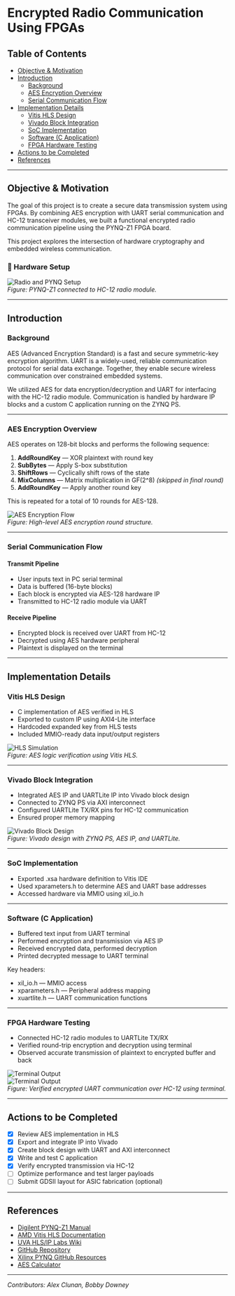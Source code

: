# Encrypted Radio Communication Using FPGAs

## Table of Contents
- [Objective & Motivation](#objective--motivation)  
- [Introduction](#introduction)  
  - [Background](#background)  
  - [AES Encryption Overview](#aes-encryption-overview)  
  - [Serial Communication Flow](#serial-communication-flow)  
- [Implementation Details](#implementation-details)  
  - [Vitis HLS Design](#vitis-hls-design)  
  - [Vivado Block Integration](#vivado-block-integration)  
  - [SoC Implementation](#soc-implementation)  
  - [Software (C Application)](#software-c-application)  
  - [FPGA Hardware Testing](#fpga-hardware-testing)  
- [Actions to be Completed](#actions-to-be-completed)  
- [References](#references)

---

## Objective & Motivation

The goal of this project is to create a secure data transmission system using FPGAs. By combining AES encryption with UART serial communication and HC-12 transceiver modules, we built a functional encrypted radio communication pipeline using the PYNQ-Z1 FPGA board.

This project explores the intersection of hardware cryptography and embedded wireless communication.

### 📡 Hardware Setup

![Radio and PYNQ Setup](images/board_with_radio.jpg)  
*Figure: PYNQ-Z1 connected to HC-12 radio module.*

---

## Introduction

### Background

AES (Advanced Encryption Standard) is a fast and secure symmetric-key encryption algorithm. UART is a widely-used, reliable communication protocol for serial data exchange. Together, they enable secure wireless communication over constrained embedded systems.

We utilized AES for data encryption/decryption and UART for interfacing with the HC-12 radio module. Communication is handled by hardware IP blocks and a custom C application running on the ZYNQ PS.

---

### AES Encryption Overview

AES operates on 128-bit blocks and performs the following sequence:

1. **AddRoundKey** — XOR plaintext with round key  
2. **SubBytes** — Apply S-box substitution  
3. **ShiftRows** — Cyclically shift rows of the state  
4. **MixColumns** — Matrix multiplication in GF(2^8) *(skipped in final round)*  
5. **AddRoundKey** — Apply another round key

This is repeated for a total of 10 rounds for AES-128.

![AES Encryption Flow](images/AES.jpg)  
*Figure: High-level AES encryption round structure.*

---

### Serial Communication Flow

#### Transmit Pipeline
- User inputs text in PC serial terminal
- Data is buffered (16-byte blocks)
- Each block is encrypted via AES-128 hardware IP
- Transmitted to HC-12 radio module via UART

#### Receive Pipeline
- Encrypted block is received over UART from HC-12
- Decrypted using AES hardware peripheral
- Plaintext is displayed on the terminal

---

## Implementation Details

### Vitis HLS Design

- C implementation of AES verified in HLS
- Exported to custom IP using AXI4-Lite interface
- Hardcoded expanded key from HLS tests
- Included MMIO-ready data input/output registers

![HLS Simulation](images/hls.jpg)  
*Figure: AES logic verification using Vitis HLS.*

---

### Vivado Block Integration

- Integrated AES IP and UARTLite IP into Vivado block design
- Connected to ZYNQ PS via AXI interconnect
- Configured UARTLite TX/RX pins for HC-12 communication
- Ensured proper memory mapping

![Vivado Block Design](images/block.jpg)  
*Figure: Vivado design with ZYNQ PS, AES IP, and UARTLite.*

---

### SoC Implementation

- Exported .xsa hardware definition to Vitis IDE
- Used xparameters.h to determine AES and UART base addresses
- Accessed hardware via MMIO using xil_io.h

---

### Software (C Application)

- Buffered text input from UART terminal
- Performed encryption and transmission via AES IP
- Received encrypted data, performed decryption
- Printed decrypted message to UART terminal

Key headers:
- xil_io.h — MMIO access  
- xparameters.h — Peripheral address mapping  
- xuartlite.h — UART communication functions

---

### FPGA Hardware Testing

- Connected HC-12 radio modules to UARTLite TX/RX
- Verified round-trip encryption and decryption using terminal
- Observed accurate transmission of plaintext to encrypted buffer and back

![Terminal Output](images/sent.png)  
![Terminal Output](images/received.png)  
*Figure: Verified encrypted UART communication over HC-12 using terminal.*

---

## Actions to be Completed

- [x] Review AES implementation in HLS  
- [x] Export and integrate IP into Vivado  
- [x] Create block design with UART and AXI interconnect  
- [x] Write and test C application  
- [x] Verify encrypted transmission via HC-12  
- [ ] Optimize performance and test larger payloads  
- [ ] Submit GDSII layout for ASIC fabrication (optional)

---

## References

- [Digilent PYNQ-Z1 Manual](https://digilent.com/reference/programmable-logic/pynq-z1/reference-manual)  
- [AMD Vitis HLS Documentation](https://docs.amd.com/r/2024.1-English/ug1399-vitis-hls/pragma-HLS-expression_balance)  
- [UVA HLS/IP Labs Wiki](http://venividiwiki.ee.virginia.edu/mediawiki/index.php/ToolsXilinxLabsRTLHLSAES)  
- [GitHub Repository](https://github.com/hplp/2025-fpga-design-projects-EncryptedRadio)  
- [Xilinx PYNQ GitHub Resources](https://github.com/Xilinx/PYNQ)  
- [AES Calculator](https://testprotect.com/appendix/AEScalc)

---

*Contributors: Alex Clunan, Bobby Downey*